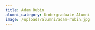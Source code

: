 ```yaml
---
title: Adam Rubin
alumni_category: Undergraduate Alumni
image: /uploads/alumni/adam-rubin.jpg
---
```

